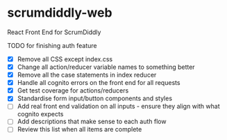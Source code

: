 # scrumdiddly-web
React Front End for ScrumDiddly

TODO for finishing auth feature
- [X] Remove all CSS except index.css
- [X] Change all action/reducer variable names to something better
- [X] Remove all the case statements in index reducer
- [X] Handle all cognito errors on the front end for all requests
- [X] Get test coverage for actions/reducers
- [X] Standardise form input/button components and styles
- [ ] Add real front end validation on all inputs - ensure they align with what cognito expects
- [ ] Add descriptions that make sense to each auth flow
- [ ] Review this list when all items are complete
